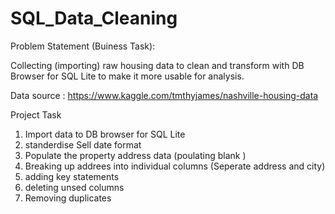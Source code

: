 # SQL_Data_Cleaning

Problem Statement (Buiness Task):

Collecting (importing) raw housing data to clean and transform with DB Browser for SQL Lite to make it more usable for analysis.

Data source : https://www.kaggle.com/tmthyjames/nashville-housing-data

Project Task 
1. Import data to DB browser for SQL Lite
2. standerdise Sell date format
3. Populate the property address data (poulating blank )
4. Breaking up addrees into individual columns (Seperate address and city)
5. adding key statements
6. deleting unsed columns
7. Removing duplicates 

